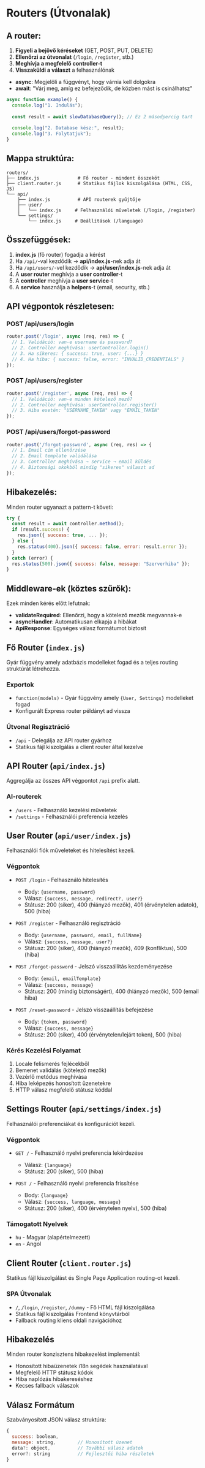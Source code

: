 # Routers (Útvonalak)


## A router:

1. **Figyeli a bejövő kéréseket** (GET, POST, PUT, DELETE)
2. **Ellenőrzi az útvonalat** (`/login`, `/register`, stb.)
3. **Meghívja a megfelelő controller-t**
4. **Visszaküldi a választ** a felhasználónak

- **async**: Megjelöli a függvényt, hogy várnia kell dolgokra
- **await**: "Várj meg, amíg ez befejeződik, de közben mást is csinálhatsz"

```javascript
async function example() {
  console.log("1. Indulás");
  
  const result = await slowDatabaseQuery(); // Ez 2 másodpercig tart
  
  console.log("2. Database kész:", result);
  console.log("3. Folytatjuk");
}
```

## Mappa struktúra:

```
routers/
├── index.js              # Fő router - mindent összeköt
├── client.router.js      # Statikus fájlok kiszolgálása (HTML, CSS, JS)
└── api/
    ├── index.js          # API routerek gyűjtője
    ├── user/
    │   └── index.js     # Felhasználói műveletek (/login, /register)
    └── settings/
        └── index.js     # Beállítások (/language)
```

## Összefüggések:

1. **index.js** (fő router) fogadja a kérést
2. Ha `/api/`-val kezdődik → **api/index.js**-nek adja át
3. Ha `/api/users/`-vel kezdődik → **api/user/index.js**-nek adja át
4. A **user router** meghívja a **user controller**-t
5. A **controller** meghívja a **user service**-t
6. A **service** használja a **helpers**-t (email, security, stb.)

## API végpontok részletesen:

### POST /api/users/login
```javascript
router.post('/login', async (req, res) => {
  // 1. Validáció: van-e username és password?
  // 2. Controller meghívása: userController.login()
  // 3. Ha sikeres: { success: true, user: {...} }
  // 4. Ha hiba: { success: false, error: "INVALID_CREDENTIALS" }
});
```

### POST /api/users/register
```javascript
router.post('/register', async (req, res) => {
  // 1. Validáció: van-e minden kötelező mező?
  // 2. Controller meghívása: userController.register()
  // 3. Hiba esetén: "USERNAME_TAKEN" vagy "EMAIL_TAKEN"
});
```

### POST /api/users/forgot-password
```javascript
router.post('/forgot-password', async (req, res) => {
  // 1. Email cím ellenőrzése
  // 2. Email template validálása
  // 3. Controller meghívása → service → email küldés
  // 4. Biztonsági okokból mindig "sikeres" választ ad
});
```

## Hibakezelés:

Minden router ugyanazt a pattern-t követi:
```javascript
try {
  const result = await controller.method();
  if (result.success) {
    res.json({ success: true, ... });
  } else {
    res.status(400).json({ success: false, error: result.error });
  }
} catch (error) {
  res.status(500).json({ success: false, message: "Szerverhiba" });
}
```

## Middleware-ek (köztes szűrők):

Ezek minden kérés előtt lefutnak:
- **validateRequired**: Ellenőrzi, hogy a kötelező mezők megvannak-e
- **asyncHandler**: Automatikusan elkapja a hibákat
- **ApiResponse**: Egységes válasz formátumot biztosít

## Fő Router (`index.js`)
Gyár függvény amely adatbázis modelleket fogad és a teljes routing struktúrát létrehozza.

### Exportok
- `function(models)` - Gyár függvény amely `{User, Settings}` modelleket fogad
- Konfigurált Express router példányt ad vissza

### Útvonal Regisztráció
- `/api` - Delegálja az API router gyárhoz
- Statikus fájl kiszolgálás a client router által kezelve

## API Router (`api/index.js`)
Aggregálja az összes API végpontot `/api` prefix alatt.

### Al-routerek
- `/users` - Felhasználó kezelési műveletek
- `/settings` - Felhasználói preferencia kezelés

## User Router (`api/user/index.js`)
Felhasználói fiók műveleteket és hitelesítést kezeli.

### Végpontok
- `POST /login` - Felhasználó hitelesítés
  - Body: `{username, password}`
  - Válasz: `{success, message, redirect?, user?}`
  - Státusz: 200 (siker), 400 (hiányzó mezők), 401 (érvénytelen adatok), 500 (hiba)

- `POST /register` - Felhasználó regisztráció
  - Body: `{username, password, email, fullName}`
  - Válasz: `{success, message, user?}`
  - Státusz: 200 (siker), 400 (hiányzó mezők), 409 (konfliktus), 500 (hiba)

- `POST /forgot-password` - Jelszó visszaállítás kezdeményezése
  - Body: `{email, emailTemplate}`
  - Válasz: `{success, message}`
  - Státusz: 200 (mindig biztonságért), 400 (hiányzó mezők), 500 (email hiba)

- `POST /reset-password` - Jelszó visszaállítás befejezése
  - Body: `{token, password}`
  - Válasz: `{success, message}`
  - Státusz: 200 (siker), 400 (érvénytelen/lejárt token), 500 (hiba)

### Kérés Kezelési Folyamat
1. Locale felismerés fejlécekből
2. Bemenet validálás (kötelező mezők)
3. Vezérlő metódus meghívása
4. Hiba leképezés honosított üzenetekre
5. HTTP válasz megfelelő státusz kóddal

## Settings Router (`api/settings/index.js`)
Felhasználói preferenciákat és konfigurációt kezeli.

### Végpontok
- `GET /` - Felhasználó nyelvi preferencia lekérdezése
  - Válasz: `{language}`
  - Státusz: 200 (siker), 500 (hiba)

- `POST /` - Felhasználó nyelvi preferencia frissítése
  - Body: `{language}`
  - Válasz: `{success, language, message}`
  - Státusz: 200 (siker), 400 (érvénytelen nyelv), 500 (hiba)

### Támogatott Nyelvek
- `hu` - Magyar (alapértelmezett)
- `en` - Angol

## Client Router (`client.router.js`)
Statikus fájl kiszolgálást és Single Page Application routing-ot kezeli.

### SPA Útvonalak
- `/`, `/login`, `/register`, `/dummy` - Fő HTML fájl kiszolgálása
- Statikus fájl kiszolgálás Frontend könyvtárból
- Fallback routing kliens oldali navigációhoz

## Hibakezelés
Minden router konzisztens hibakezelést implementál:
- Honosított hibaüzenetek i18n segédek használatával
- Megfelelő HTTP státusz kódok
- Hiba naplózás hibakereséshez
- Kecses fallback válaszok

## Válasz Formátum
Szabványosított JSON válasz struktúra:
```javascript
{
  success: boolean,
  message: string,        // Honosított üzenet
  data?: object,          // További válasz adatok
  error?: string          // Fejlesztői hiba részletek
}
```


